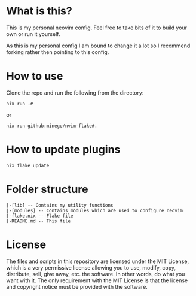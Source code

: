 # What is this?
This is my personal neovim config. Feel free to take bits of it to build your own or run it yourself.

As this is my personal config I am bound to change it a lot so I recommend forking rather then pointing to
this config.

# How to use
Clone the repo and run the following from the directory:
```
nix run .#
```
or
```
nix run github:minego/nvim-flake#.
```

# How to update plugins
```
nix flake update
```

# Folder structure
```
|-[lib] -- Contains my utility functions
|-[modules] -- Contains modules which are used to configure neovim
|-flake.nix -- Flake file
|-README.md -- This file
```

# License
The files and scripts in this repository are licensed under the MIT License, which is a very 
permissive license allowing you to use, modify, copy, distribute, sell, give away, etc. the software. 
In other words, do what you want with it. The only requirement with the MIT License is that the license 
and copyright notice must be provided with the software.

